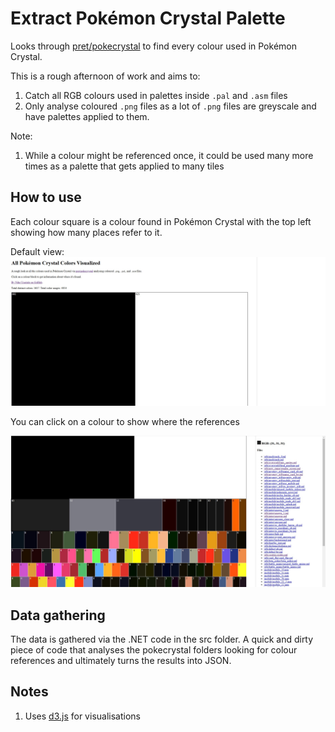 # Extract Pokémon Crystal Palette

Looks through [pret/pokecrystal](https://github.com/pret/pokecrystal) to find every colour used in Pokémon Crystal.

This is a rough afternoon of work and aims to:
1. Catch all RGB colours used in palettes inside `.pal` and `.asm` files
1. Only analyse coloured `.png` files as a lot of `.png` files are greyscale and have palettes applied to them.

Note:
1. While a colour might be referenced once, it could be used many more times as a palette that gets applied to many tiles

## How to use

Each colour square is a colour found in Pokémon Crystal with the top left showing how many places refer to it. 

Default view:
![Screenshot1](img/Screenshot1.jpg)

You can click on a colour to show where the references

![Screenshot2](img/Screenshot2.jpg)

## Data gathering

The data is gathered via the .NET code in the src folder. A quick and dirty piece of code that analyses the pokecrystal folders looking for colour references and ultimately turns the results into JSON.

## Notes

1. Uses [d3.js](https://d3js.org/) for visualisations